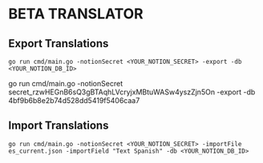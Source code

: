 # BETA TRANSLATOR


## Export Translations
`go run cmd/main.go -notionSecret <YOUR_NOTION_SECRET> -export -db <YOUR_NOTION_DB_ID>`

go run cmd/main.go -notionSecret secret_rzwHEGnB6sQ3gBTAqhLVcryjxMBtuWASw4yszZjn5On -export -db 4bf9b6b8e2b74d528dd5419f5406caa7


## Import Translations
`go run cmd/main.go -notionSecret <YOUR_NOTION_SECRET> -importFile es_current.json -importField "Text Spanish" -db <YOUR_NOTION_DB_ID>`


